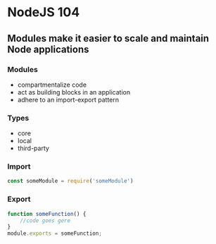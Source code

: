 # NodeJS 104
## Modules make it easier to scale and maintain Node applications

### Modules
- compartmentalize code
- act as building blocks in an application
- adhere to an import-export pattern

### Types
- core
- local
- third-party

### Import
```javascript
const someModule = require('someModule')
```

### Export
```javascript
function someFunction() {
    //code goes gere
}
module.exports = someFunction;
```